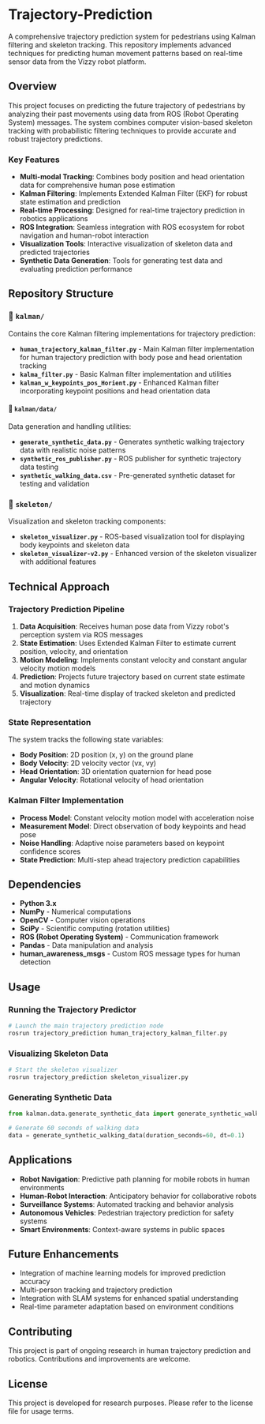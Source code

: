 # Trajectory-Prediction

A comprehensive trajectory prediction system for pedestrians using Kalman filtering and skeleton tracking. This repository implements advanced techniques for predicting human movement patterns based on real-time sensor data from the Vizzy robot platform.

## Overview

This project focuses on predicting the future trajectory of pedestrians by analyzing their past movements using data from ROS (Robot Operating System) messages. The system combines computer vision-based skeleton tracking with probabilistic filtering techniques to provide accurate and robust trajectory predictions.

### Key Features

- **Multi-modal Tracking**: Combines body position and head orientation data for comprehensive human pose estimation
- **Kalman Filtering**: Implements Extended Kalman Filter (EKF) for robust state estimation and prediction
- **Real-time Processing**: Designed for real-time trajectory prediction in robotics applications
- **ROS Integration**: Seamless integration with ROS ecosystem for robot navigation and human-robot interaction
- **Visualization Tools**: Interactive visualization of skeleton data and predicted trajectories
- **Synthetic Data Generation**: Tools for generating test data and evaluating prediction performance

## Repository Structure

### 📁 `kalman/`

Contains the core Kalman filtering implementations for trajectory prediction:

- **`human_trajectory_kalman_filter.py`** - Main Kalman filter implementation for human trajectory prediction with body pose and head orientation tracking
- **`kalma_filter.py`** - Basic Kalman filter implementation and utilities
- **`kalman_w_keypoints_pos_Horient.py`** - Enhanced Kalman filter incorporating keypoint positions and head orientation data

#### 📁 `kalman/data/`

Data generation and handling utilities:

- **`generate_synthetic_data.py`** - Generates synthetic walking trajectory data with realistic noise patterns
- **`synthetic_ros_publisher.py`** - ROS publisher for synthetic trajectory data testing
- **`synthetic_walking_data.csv`** - Pre-generated synthetic dataset for testing and validation

### 📁 `skeleton/`

Visualization and skeleton tracking components:

- **`skeleton_visualizer.py`** - ROS-based visualization tool for displaying body keypoints and skeleton data
- **`skeleton_visualizer-v2.py`** - Enhanced version of the skeleton visualizer with additional features

## Technical Approach

### Trajectory Prediction Pipeline

1. **Data Acquisition**: Receives human pose data from Vizzy robot's perception system via ROS messages
2. **State Estimation**: Uses Extended Kalman Filter to estimate current position, velocity, and orientation
3. **Motion Modeling**: Implements constant velocity and constant angular velocity motion models
4. **Prediction**: Projects future trajectory based on current state estimate and motion dynamics
5. **Visualization**: Real-time display of tracked skeleton and predicted trajectory

### State Representation

The system tracks the following state variables:

- **Body Position**: 2D position (x, y) on the ground plane
- **Body Velocity**: 2D velocity vector (vx, vy)
- **Head Orientation**: 3D orientation quaternion for head pose
- **Angular Velocity**: Rotational velocity of head orientation

### Kalman Filter Implementation

- **Process Model**: Constant velocity motion model with acceleration noise
- **Measurement Model**: Direct observation of body keypoints and head pose
- **Noise Handling**: Adaptive noise parameters based on keypoint confidence scores
- **State Prediction**: Multi-step ahead trajectory prediction capabilities

## Dependencies

- **Python 3.x**
- **NumPy** - Numerical computations
- **OpenCV** - Computer vision operations
- **SciPy** - Scientific computing (rotation utilities)
- **ROS (Robot Operating System)** - Communication framework
- **Pandas** - Data manipulation and analysis
- **human_awareness_msgs** - Custom ROS message types for human detection

## Usage

### Running the Trajectory Predictor

```bash
# Launch the main trajectory prediction node
rosrun trajectory_prediction human_trajectory_kalman_filter.py
```

### Visualizing Skeleton Data

```bash
# Start the skeleton visualizer
rosrun trajectory_prediction skeleton_visualizer.py
```

### Generating Synthetic Data

```python
from kalman.data.generate_synthetic_data import generate_synthetic_walking_data

# Generate 60 seconds of walking data
data = generate_synthetic_walking_data(duration_seconds=60, dt=0.1)
```

## Applications

- **Robot Navigation**: Predictive path planning for mobile robots in human environments
- **Human-Robot Interaction**: Anticipatory behavior for collaborative robots
- **Surveillance Systems**: Automated tracking and behavior analysis
- **Autonomous Vehicles**: Pedestrian trajectory prediction for safety systems
- **Smart Environments**: Context-aware systems in public spaces

## Future Enhancements

- Integration of machine learning models for improved prediction accuracy
- Multi-person tracking and trajectory prediction
- Integration with SLAM systems for enhanced spatial understanding
- Real-time parameter adaptation based on environment conditions

## Contributing

This project is part of ongoing research in human trajectory prediction and robotics. Contributions and improvements are welcome.

## License

This project is developed for research purposes. Please refer to the license file for usage terms.
